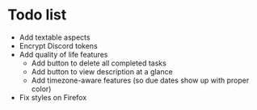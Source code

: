 Todo list
=========

* Add textable aspects
* Encrypt Discord tokens
* Add quality of life features
  * Add button to delete all completed tasks
  * Add button to view description at a glance
  * Add timezone-aware features (so due dates show up with proper color)
* Fix styles on Firefox
